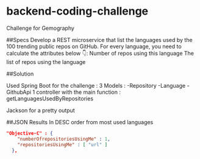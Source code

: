 # backend-coding-challenge
Challenge for Gemography

##Specs
Develop a REST microservice that list the languages used by the 100 trending public repos on GitHub.
For every language, you need to calculate the attributes below 👇:
Number of repos using this language
The list of repos using the language

##Solution

Used Spring Boot for the challenge : 
3 Models : -Repository
           -Language
           -GithubApi
1 controller with the main function : getLanguagesUsedByRepositories

Jackson for a pretty output

##JSON Results
In DESC order from most used languages
```json
"Objective-C" : {
    "numberOfrepositoriesUsingMe" : 1,
    "repositoriesUsingMe" : [ "url" ]
  },
```
